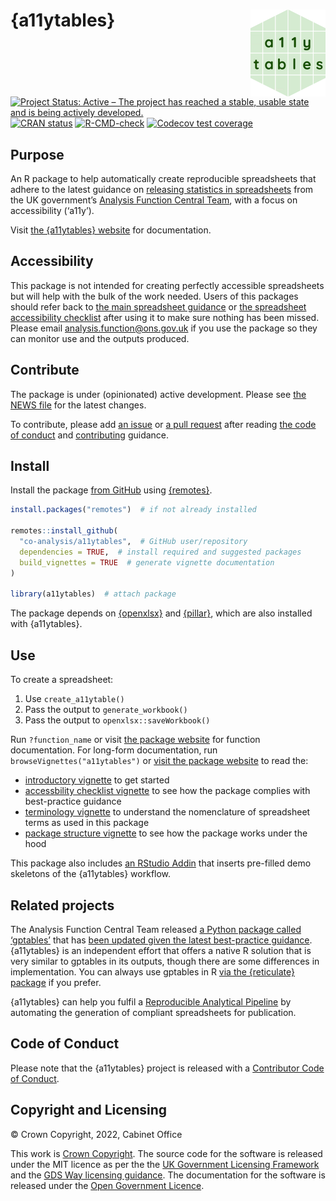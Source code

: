 
<!-- README.md is generated from README.Rmd. Please edit that file -->

# {a11ytables} <a href="https://co-analysis.github.io/a11ytables/"><img src="man/figures/logo.png" align="right" height="139"/></a>

<!-- badges: start -->

[![Project Status: Active – The project has reached a stable, usable
state and is being actively
developed.](https://www.repostatus.org/badges/latest/active.svg)](https://www.repostatus.org/#active)
[![CRAN
status](https://www.r-pkg.org/badges/version/a11ytables)](https://CRAN.R-project.org/package=a11ytables)
[![R-CMD-check](https://github.com/co-analysis/a11ytables/workflows/R-CMD-check/badge.svg)](https://github.com/co-analysis/a11ytables/actions)
[![Codecov test
coverage](https://codecov.io/gh/co-analysis/a11ytables/branch/main/graph/badge.svg)](https://codecov.io/gh/co-analysis/a11ytables?branch=main)
<!-- badges: end -->

## Purpose

An R package to help automatically create reproducible spreadsheets that
adhere to the latest guidance on [releasing statistics in
spreadsheets](https://analysisfunction.civilservice.gov.uk/policy-store/releasing-statistics-in-spreadsheets/)
from the UK government’s [Analysis Function Central
Team](https://analysisfunction.civilservice.gov.uk/), with a focus on
accessibility (‘a11y’).

Visit [the {a11ytables}
website](https://co-analysis.github.io/a11ytables/) for documentation.

## Accessibility

This package is not intended for creating perfectly accessible
spreadsheets but will help with the bulk of the work needed. Users of
this packages should refer back to [the main spreadsheet
guidance](https://analysisfunction.civilservice.gov.uk/policy-store/releasing-statistics-in-spreadsheets/)
or [the spreadsheet accessibility
checklist](https://analysisfunction.civilservice.gov.uk/policy-store/making-spreadsheets-accessible-a-brief-checklist-of-the-basics/)
after using it to make sure nothing has been missed. Please email
<analysis.function@ons.gov.uk> if you use the package so they can
monitor use and the outputs produced.

## Contribute

The package is under (opinionated) active development. Please see [the
NEWS file](https://co-analysis.github.io/a11ytables/news/index.html) for
the latest changes.

To contribute, please add [an
issue](https://github.com/co-analysis/a11ytables/issues) or [a pull
request](https://github.com/co-analysis/a11ytables/pulls) after reading
[the code of
conduct](https://github.com/co-analysis/a11ytables/blob/main/CODE_OF_CONDUCT.md)
and
[contributing](https://github.com/co-analysis/a11ytables/blob/main/.github/CONTRIBUTING.md)
guidance.

## Install

Install the package [from
GitHub](https://github.com/co-analysis/a11ytables) using
[{remotes}](https://remotes.r-lib.org/).

``` r
install.packages("remotes")  # if not already installed

remotes::install_github(
  "co-analysis/a11ytables",  # GitHub user/repository
  dependencies = TRUE,  # install required and suggested packages
  build_vignettes = TRUE  # generate vignette documentation
)

library(a11ytables)  # attach package
```

The package depends on [{openxlsx}](https://ycphs.github.io/openxlsx/)
and [{pillar}](https://pillar.r-lib.org/), which are also installed with
{a11ytables}.

## Use

To create a spreadsheet:

1.  Use `create_a11ytable()`
2.  Pass the output to `generate_workbook()`
3.  Pass the output to `openxlsx::saveWorkbook()`

Run `?function_name` or visit [the package
website](https://co-analysis.github.io/a11ytables/reference/index.html)
for function documentation. For long-form documentation, run
`browseVignettes("a11ytables")` or [visit the package
website](https://co-analysis.github.io/a11ytables/) to read the:

- [introductory
  vignette](https://co-analysis.github.io/a11ytables/articles/a11ytables.html)
  to get started
- [accessbility checklist
  vignette](https://co-analysis.github.io/a11ytables/articles/checklist.html)
  to see how the package complies with best-practice guidance
- [terminology
  vignette](https://co-analysis.github.io/a11ytables/articles/terminology)
  to understand the nomenclature of spreadsheet terms as used in this
  package
- [package structure
  vignette](https://co-analysis.github.io/a11ytables/articles/structure)
  to see how the package works under the hood

This package also includes [an RStudio
Addin](https://rstudio.github.io/rstudioaddins/) that inserts pre-filled
demo skeletons of the {a11ytables} workflow.

## Related projects

The Analysis Function Central Team released [a Python package called
‘gptables’](https://github.com/best-practice-and-impact/gptables) that
has [been updated given the latest best-practice
guidance](https://dataingovernment.blog.gov.uk/2022/06/24/automatically-produce-best-practice-spreadsheets/).
{a11ytables} is an independent effort that offers a native R solution
that is very similar to gptables in its outputs, though there are some
differences in implementation. You can always use gptables in R [via the
{reticulate}
package](https://gptables.readthedocs.io/en/latest/usage.html#r-usage)
if you prefer.

{a11ytables} can help you fulfil a [Reproducible Analytical
Pipeline](https://analysisfunction.civilservice.gov.uk/support/reproducible-analytical-pipelines/)
by automating the generation of compliant spreadsheets for publication.

## Code of Conduct

Please note that the {a11ytables} project is released with a
[Contributor Code of
Conduct](https://co-analysis.github.io/a11ytables/CODE_OF_CONDUCT.html).

## Copyright and Licensing

© Crown Copyright, 2022, Cabinet Office

This work is [Crown
Copyright](https://www.nationalarchives.gov.uk/information-management/re-using-public-sector-information/uk-government-licensing-framework/crown-copyright/).
The source code for the software is released under the MIT licence as
per the the [UK Government Licensing
Framework](https://www.nationalarchives.gov.uk/information-management/re-using-public-sector-information/uk-government-licensing-framework/open-government-licence/open-software-licences/)
and the [GDS Way licensing
guidance](https://gds-way.cloudapps.digital/manuals/licensing.html). The
documentation for the software is released under the [Open Government
Licence](https://www.nationalarchives.gov.uk/doc/open-government-licence/version/3/).
